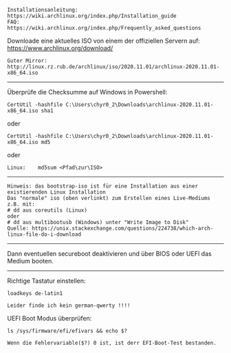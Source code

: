     Installationsanleitung:
    https://wiki.archlinux.org/index.php/Installation_guide
    FAQ:
    https://wiki.archlinux.org/index.php/Frequently_asked_questions
    
Downloade eine aktuelles ISO von einem der offiziellen Servern auf:
https://www.archlinux.org/download/

    Guter Mirror: http://linux.rz.rub.de/archlinux/iso/2020.11.01/archlinux-2020.11.01-x86_64.iso

----

Überprüfe die Checksumme auf Windows in Powershell:

    CertUtil -hashfile C:\Users\chyr0_2\Downloads\archlinux-2020.11.01-x86_64.iso sha1

oder

    CertUtil -hashfile C:\Users\chyr0_2\Downloads\archlinux-2020.11.01-x86_64.iso md5

oder

    Linux:    md5sum <Pfad\zur\ISO>

---- 

    Hinweis: das bootstrap-iso ist für eine Installation aus einer existierenden Linux Installation
    Das "normale" iso (oben verlinkt) zum Erstellen eines Live-Mediums z.B. mit:
    # dd aus coreutils (Linux)
    oder 
    # dd aus multibootusb (Windows) unter "Write Image to Disk"
    Quelle: https://unix.stackexchange.com/questions/224738/which-arch-linux-file-do-i-download

----

Dann eventuellen secureboot deaktivieren und über BIOS oder UEFI das Medium booten.

----

Richtige Tastatur einstellen:

    loadkeys de-latin1
    
    Leider finde ich kein german-qwerty !!!!

UEFI Boot Modus überprüfen:

    ls /sys/firmware/efi/efivars && echo $?
    
    Wenn die Fehlervariable($?) 0 ist, ist derr EFI-Boot-Test bestanden.
    
